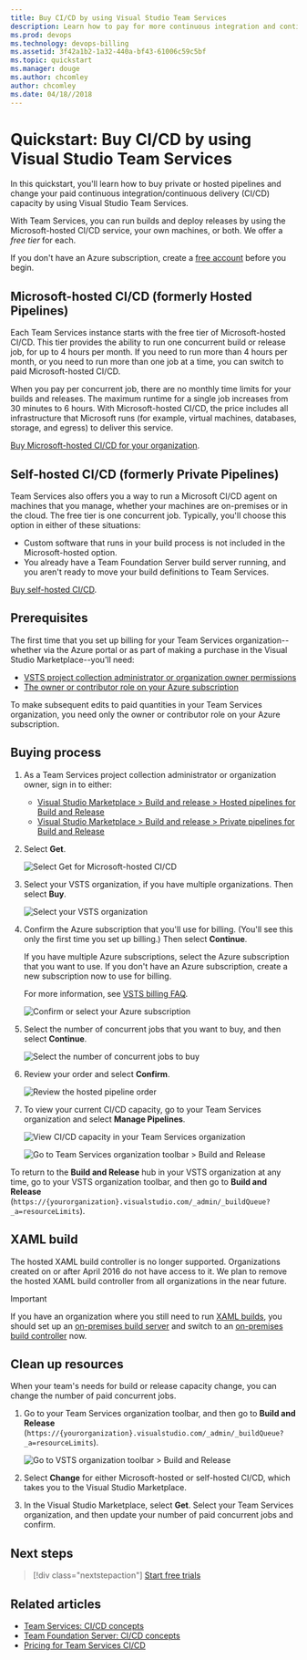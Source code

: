 ```yaml
---
title: Buy CI/CD by using Visual Studio Team Services
description: Learn how to pay for more continuous integration and continuous delivery (CI/CD) concurrency by using Visual Studio Team Services
ms.prod: devops
ms.technology: devops-billing
ms.assetid: 3f42a1b2-1a32-440a-bf43-61006c59c5bf
ms.topic: quickstart
ms.manager: douge
ms.author: chcomley
author: chcomley
ms.date: 04/18//2018
---
```

[//]: # (monikerRange: 'vsts')

# Quickstart: Buy CI/CD by using Visual Studio Team Services

In this quickstart, you'll learn how to buy private or hosted pipelines and change your paid continuous integration/continuous delivery (CI/CD) capacity by using Visual Studio Team Services.

With Team Services, you can run builds and deploy releases by using the Microsoft-hosted CI/CD service, your own machines, or both.
We offer a *free tier* for each.

If you don't have an Azure subscription, create a [free account](https://azure.microsoft.com/free/?WT.mc_id=A261C142F) before you begin.

## Microsoft-hosted CI/CD (formerly Hosted Pipelines)

Each Team Services instance starts with the free tier of Microsoft-hosted CI/CD. This tier provides the ability to run one concurrent build or release job, for up to 4 hours per month. If you need to run more than 4 hours per month, or you need to run more than one job at a time, you can switch to paid Microsoft-hosted CI/CD. 

When you pay per concurrent job, there are no monthly time limits for your builds and releases. The maximum runtime for a single job increases from 30 minutes to 6 hours. With Microsoft-hosted CI/CD, the price includes all infrastructure that Microsoft runs (for example, virtual machines, databases, storage, and egress) to deliver this service.

[Buy Microsoft-hosted CI/CD for your organization](https://marketplace.visualstudio.com/items?itemName=ms.build-release-hosted-pipelines).

## Self-hosted CI/CD (formerly Private Pipelines)

Team Services also offers you a way to run a Microsoft CI/CD agent on machines that you manage, whether your machines are on-premises or in the cloud. The free tier is one concurrent job.
Typically, you'll choose this option in either of these situations:

* Custom software that runs in your build process is not included in the Microsoft-hosted option.
* You already have a Team Foundation Server build server running, and you aren't ready to move your build definitions to Team Services.

[Buy self-hosted CI/CD](https://marketplace.visualstudio.com/items?itemName=ms.build-release-private-pipelines).

<a name="buy-build-release"></a>

## Prerequisites

The first time that you set up billing for your Team Services organization--whether via the Azure portal or as part of making a purchase in the Visual Studio Marketplace--you'll need:

* [VSTS project collection administrator or organization owner permissions](vsts-billing-faq.md#find-owner)
* [The owner or contributor role on your Azure subscription](add-backup-billing-managers.md)

To make subsequent edits to paid quantities in your Team Services organization, you need only the owner or contributor role on your Azure subscription.

## Buying process

1. As a Team Services project collection administrator or organization owner, sign in to either:

   * [Visual Studio Marketplace > Build and release > Hosted pipelines for Build and Release](https://marketplace.visualstudio.com/items?itemName=ms.build-release-hosted-pipelines)
   * [Visual Studio Marketplace > Build and release > Private pipelines for Build and Release](https://marketplace.visualstudio.com/items?itemName=ms.build-release-private-pipelines)

2. Select **Get**.

   ![Select Get for Microsoft-hosted CI/CD](_img/get-more-build-load-testing/buy-hosted-build-release-pipelines.png)

3. Select your VSTS organization, if you have multiple organizations. Then select **Buy**.

   ![Select your VSTS organization](_img/get-more-build-load-testing/select-team-services-organization.png)

4. Confirm the Azure subscription that you'll use for billing. (You'll see this only the first time you set up billing.) Then select **Continue**.

   If you have multiple Azure subscriptions, select the Azure subscription that you want to use. If you don't have an Azure subscription, create a new subscription now to use for billing.
  
   For more information, see [VSTS billing FAQ](vsts-billing-faq.md).

   ![Confirm or select your Azure subscription](_img/get-more-build-load-testing/select-azure-subscription.png)

5. Select the number of concurrent jobs that you want to buy, and then select **Continue**.

   ![Select the number of concurrent jobs to buy](_img/get-more-build-load-testing/select-number-hosted-pipelines.png)

6. Review your order and select **Confirm**.

   ![Review the hosted pipeline order](_img/get-more-build-load-testing/review-confirm-order.png)

7. To view your current CI/CD capacity, go to your Team Services organization and select **Manage Pipelines**.

   ![View CI/CD capacity in your Team Services organization](_img/get-more-build-load-testing/confirm-hosted-pipeline-purchase.png)

   ![Go to Team Services organization toolbar > Build and Release](_img/get-more-build-load-testing/manage-pipelines-team-services.png)

To return to the **Build and Release** hub in your VSTS organization at any time, go to your VSTS organization toolbar, and then go to **Build and Release** (`https://{yourorganization}.visualstudio.com/_admin/_buildQueue?_a=resourceLimits`).

## XAML build

The hosted XAML build controller is no longer supported. Organizations created on or after April 2016 do not have access to it. We plan to remove the hosted XAML build controller from all organizations in the near future.

> [!IMPORTANT] 
> If you have an organization where you still need to run [XAML builds](https://msdn.microsoft.com/en-us/library/ms181709%28v=vs.120%29.aspx), you should set up an [on-premises build server](https://msdn.microsoft.com/en-us/library/ms252495%28v=vs.120%29.aspx) and switch to an [on-premises build controller](https://msdn.microsoft.com/en-us/library/ee330987%28v=vs.120%29.aspx) now.

<a name="change-paid-pipelines"></a>

## Clean up resources

When your team's needs for build or release capacity change, you can change the number of paid concurrent jobs.

1. Go to your Team Services organization toolbar, and then go to **Build and Release** (`https://{yourorganization}.visualstudio.com/_admin/_buildQueue?_a=resourceLimits`).

   ![Go to VSTS organization toolbar > Build and Release](_img/get-more-build-load-testing/manage-pipelines-team-services.png)

2. Select **Change** for either Microsoft-hosted or self-hosted CI/CD, which takes you to the Visual Studio Marketplace.

3. In the Visual Studio Marketplace, select **Get**. Select your Team Services organization, and then update your number of paid concurrent jobs and confirm.

## Next steps

> [!div class="nextstepaction"]
> [Start free trials](https://docs.microsoft.com/en-us/vsts/billing/try-additional-features-vs?view=vsts)

## Related articles

* [Team Services: CI/CD concepts](../pipelines/licensing/concurrent-jobs-vsts.md)
* [Team Foundation Server: CI/CD concepts](../pipelines/licensing/concurrent-pipelines-tfs.md)
* [Pricing for Team Services CI/CD](https://visualstudio.microsoft.com/team-services/pricing)